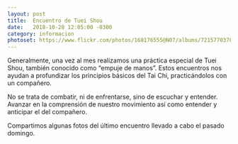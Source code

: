```yaml
---
layout: post
title:  Encuentro de Tuei Shou
date:   2018-10-28 12:05:00 -0300
category: informacion
photoset: https://www.flickr.com/photos/168176555@N07/albums/72157703780037844
---
```


Generalmente, una vez al mes realizamos una práctica especial de Tuei Shou, también conocido como “empuje de manos”. Estos encuentros nos ayudan a profundizar los principios básicos del Tai Chi, practicándolos con un compañero.

No se trata de combatir, ni de enfrentarse, sino de escuchar y entender. Avanzar en la comprensión de nuestro movimiento así como entender y anticipar el del compañero.

Compartimos algunas fotos del último encuentro llevado a cabo el pasado domingo.

